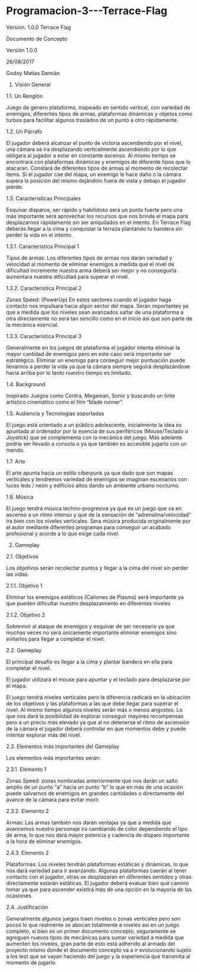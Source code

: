 # Programacion-3---Terrace-Flag
Version. 1.0.0
Terrace Flag


Documento de Concepto


Versión 1.0.0

26/08/2017

Godoy Matías Damián 
1. Visión General

1.1. Un Renglón


Juego de genero plataforma, mapeado en sentido vertical, con variedad de enemigos, diferentes tipos de armas, plataformas dinámicas y objetos como turbos para facilitar algunos traslados de un punto a otro rápidamente.


1.2. Un Párrafo


El jugador deberá alcanzar el punto de victoria ascendiendo por el nivel, una cámara se ira desplazando verticalmente ascendiendo por lo que obligara al jugador a estar en constante ascenso. Al mismo tiempo se encontrara con plataformas dinámicas y enemigos de diferente tipos que lo atacaran. Constará de diferentes tipos de armas al momento de recolectar ítems. Si el jugador cae del mapa, un enemigo le hace daño o la cámara supera la posición del mismo dejándolo fuera de vista y debajo el jugador pierde.


1.3. Características Principales

Esquivar disparos, ser rápido y habilidoso será un punto fuerte pero una más importante será aprovechar los recursos que nos brinda el mapa para desplazarnos rápidamente sin ser aniquilados en el intento. En Terrace Flag deberás llegar a la cima y conquistar la terraza plantando tu bandera sin perder la vida en el intento.


1.3.1. Característica Principal 1

Tipos de armas: Los diferentes tipos de armas nos darán variedad y velocidad al momento de eliminar enemigos a medida que el nivel de dificultad incremente nuestra arma deberá ser mejor y no conseguirla aumentara nuestra dificultad para superar el nivel.


1.3.2. Característica Principal 2

Zonas Speed: (PowerUp) En estos sectores cuando el jugador haga contacto nos impulsara hacia algún sector del mapa. Serán importantes ya que a medida que los niveles sean avanzados saltar de una plataforma a otra directamente no será tan sencillo como en el inicio así que son parte de la mecánica esencial.


1.3.3. Característica Principal 3

Generalmente en los juegos de plataforma el jugador intenta eliminar la mayor cantidad de enemigos pero en este caso será importante ser estratégico. Eliminar un enemigo para conseguir mejor puntuación puede llevarnos a perder la vida ya que la cámara siempre seguirá desplazándose hacia arriba por lo tanto nuestro tiempo es limitado.


1.4. Background

Inspirado Juegos como Contra, Megaman, Sonic y buscando un tinte artístico cinemático como el film “blade runner”.


1.5. Audiencia y Tecnologías soportadas

El juego está orientado a un público adolescente, inicialmente la idea es apuntada al ordenador por la esencia de sus periféricos (Mouse/Teclado o Joystick) que se complementa con la mecánica del juego. Más adelante podría ser llevado a consola o ya que también es accesible jugarlo con un mando.


1.7. Arte

El arte apunta hacia un estilo ciberpunk ya que dado que son mapas verticales y tendremos variedad de enemigos se imaginan escenarios con luces leds / neón y edificios altos dando un ambiente urbano nocturno.


1.8. Música

El juego tendrá música techno-progresiva ya que es un juego que va en ascenso a un ritmo intenso y que de la sensación de “adrenalina/velocidad” ira bien con los niveles verticales. Sera música producida originalmente por el autor mediante diferentes programas para conseguir un acabado profesional y acorde a lo que exige cada nivel.


2. Gameplay


2.1. Objetivos

Los objetivos serán recolectar puntos y llegar a la cima del nivel sin perder las vidas.


2.1.1. Objetivo 1

Eliminar los enemigos estáticos (Cañones de Plasma) será importante ya que pueden dificultar nuestro desplazamiento en diferentes niveles


2.1.2. Objetivo 2

Sobrevivir al ataque de enemigos y esquivar de ser necesario ya que muchas veces no será únicamente importante eliminar enemigos sino evitarlos para llegar a completar el nivel.


2.2. Gameplay


El principal desafío es llegar a la cima y plantar bandera en ella para completar el nivel.

El jugador utilizará el mouse para apuntar y el teclado para desplazarse por el mapa.

El juego tendrá niveles verticales pero la diferencia radicará en la ubicación de los objetivos y las plataformas a las que debe llegar para superar el nivel. Al mismo tiempo algunos niveles serán más o menos angostos. Lo que nos dará la posibilidad de explorar conseguir mayores recompensas pero a un precio más elevado ya que al no detenerse el ritmo de ascensión de la cámara el jugador deberá controlar en que momentos debe y puede intentar explorar más del nivel.


2.3. Elementos más importantes del Gameplay

Los elementos más importantes serán:


2.3.1. Elemento 1

Zonas Speed: zonas nombradas anteriormente que nos darán un salto amplio de un punto “a” hacia un punto “b” lo que en más de una ocasión puede salvarnos de enemigos en grandes cantidades o directamente del avance de la cámara para evitar morir.


2.3.2. Elemento 2

Armas: Las armas también nos darán ventajas ya que a medida que avancemos nuestro personaje ira cambiando de color dependiendo el tipo de arma, lo que nos dará mayor potencia y cadencia de disparo importante a la hora de eliminar enemigos.


2.4.3. Elemento 2

Plataformas: Los niveles tendrán plataformas estáticas y dinámicas, lo que nos dará variedad para ir avanzando. Algunas plataformas caerán al tener contacto con el jugador, otras se desplazaran en diferentes sentidos y otras directamente estarán estáticas. El jugador deberá evaluar bien qué camino tomar ya que para ascender existirá más de una opción en la mayoría de las ocasiones.


2.4. Justificación

Generalmente algunos juegos traen niveles o zonas verticales pero son pocos lo que realmente se abocan totalmente a niveles así en un juego completo, si bien es un primer documento concepto, seguramente se agreguen nuevos tipos de mecánicas para sumar variedad a medida que aumenten los niveles, gran parte de esto esta adherido al armado del proyecto mismo donde el documento concepto va a ir evolucionando sujeto a los test que se vayan haciendo del juego y la experiencia que transmita al momento de jugarlo.
